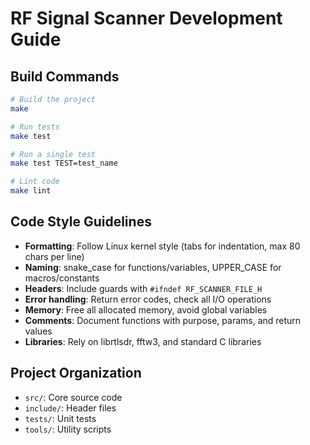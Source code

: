 # RF Signal Scanner Development Guide

## Build Commands
```bash
# Build the project
make

# Run tests
make test

# Run a single test
make test TEST=test_name

# Lint code
make lint
```

## Code Style Guidelines
- **Formatting**: Follow Linux kernel style (tabs for indentation, max 80 chars per line)
- **Naming**: snake_case for functions/variables, UPPER_CASE for macros/constants
- **Headers**: Include guards with `#ifndef RF_SCANNER_FILE_H`
- **Error handling**: Return error codes, check all I/O operations
- **Memory**: Free all allocated memory, avoid global variables
- **Comments**: Document functions with purpose, params, and return values
- **Libraries**: Rely on librtlsdr, fftw3, and standard C libraries

## Project Organization
- `src/`: Core source code
- `include/`: Header files 
- `tests/`: Unit tests
- `tools/`: Utility scripts